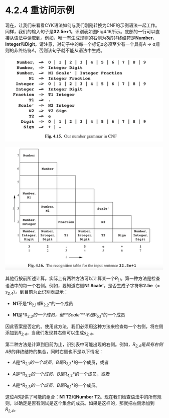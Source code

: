 # 4.2.4 重访问示例

现在，让我们来看看CYK语法如何与我们刚刚转换为CNF的示例语法一起工作。同样，我们的输入句子是**32.5e+1**。识别表如图Fig4.16所示。底部的一行可以直接从语法中读取到。例如，唯一有生成规则的右侧为**3**的非终结符是**Number**，**Integer**和**Digit**。请注意，对句子中的每一个标记*a*必须至少有一个具有*A → a*规则的非终结符*A*，否则该句子就不能从语法中生成。

![图1](../../img/4.2.4_1-Fig.4.15.png)

![图2](../../img/4.2.4_2-Fig.4.16.png)

其他行按前所述计算。实际上有两种方法可以计算某一个*R<sub>i,l</sub>*。第一种方法是检查语法中的每一个右侧。例如，要知道右侧**N1 Scale’**，是否生成子字符串**2.5e**（= *s<sub>2,4</sub>*）。到目前为止识别表显示：

- **N1**不是*R<sub>2,1</sub>*或*R<sub>2,2</sub>*的一个成员

- **N1**是*R<sub>2,3</sub>*的一个成员，但**Scale’**不是*R<sub>5,1</sub>*的一个成员

因此答案是否定的。使用此方法，我们必须用这种方法来检查每一个右侧，将左侧添加到*R<sub>2,4</sub>*，当我们发现其右侧可以生成*s<sub>2,4</sub>*。

第二种方法是计算到目前为止，识别表中可能出现的右侧。例如，*R<sub>2,4</sub>*是具有右侧*AB*的非终结符的集合，同时右侧也不是以下情况：

- *A*是*R<sub>2,1</sub>*的一个成员，*B*是*R<sub>3,3</sub>*的一个成员，或者

- *A*是*R<sub>2,2</sub>*的一个成员，*B*是*R<sub>4,2</sub>*的一个成员，或者

- *A*是*R<sub>2,3</sub>*的一个成员，*B*是*R<sub>5,1</sub>*的一个成员。

这位*AB*提供了可能的组合：**N1** **T2**和**Number T2**。现在我们检查语法中的所有规则，以确定是否有测试是这个集合的成员。如果是这样的，那就把左侧添加到*R<sub>2,4</sub>*。
